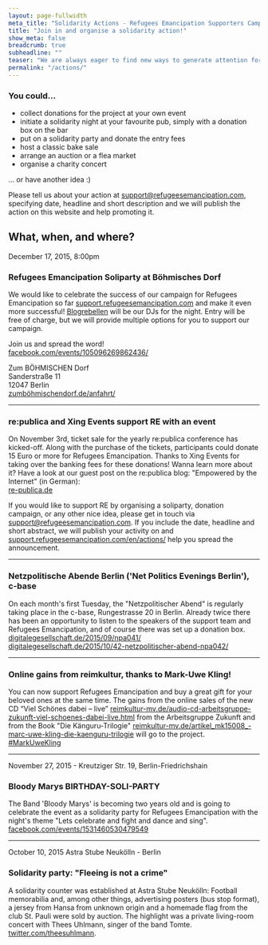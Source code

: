 ```yaml
---
layout: page-fullwidth
meta_title: "Solidarity Actions - Refugees Emancipation Supporters Campaign"
title: "Join in and organise a solidarity action!"
show_meta: false
breadcrumb: true
subheadline: ""
teaser: "We are always eager to find new ways to generate attention for Refugees Emancipation and to collect more donations. Here's another way for you to contribute: solidarity actions!"
permalink: "/actions/"
---
```


### You could...
- collect donations for the project at your own event
- initiate a solidarity night at your favourite pub, simply with a donation box on the bar   
- put on a solidarity party and donate the entry fees
- host a classic bake sale
- arrange an auction or a flea market
- organise a charity concert

... or have another idea :)

Please tell us about your action at  [support@refugeesemancipation.com](mailto:support@refugeesemancipation.com), specifying date, headline and short description and we will publish the action on this website and help promoting it.

## What, when, and where?

<p class="subheadline subheader mt20">December 17, 2015, 8:00pm</p>
<h3 class="t0">Refugees Emancipation Soliparty at Böhmisches Dorf</h3>

We would like to celebrate the success of our campaign for Refugees Emancipation so far [support.refugeesemancipation.com](http://support.refugeesemancipation.com/) and make it even more successful!
[Blogrebellen](http://www.blogrebellen.de) will be our DJs for the night. Entry will be free of charge, but we will provide multiple options for you to support our campaign.

Join us and spread the word! <br>
[facebook.com/events/105096269862436/](https://www.facebook.com/events/105096269862436/)

Zum BÖHMISCHEN Dorf<br>
Sanderstraße 11<br>
12047 Berlin<br>
[zumböhmischendorf.de/anfahrt/](http://www.zumböhmischendorf.de/anfahrt/)

---

### re:publica and Xing Events support RE with an event

On November 3rd, ticket sale for the yearly re:publica conference has kicked-off.
Along with the purchase of the tickets, participants could donate 15 Euro or more for Refugees Emancipation. Thanks to Xing Events for taking over the banking fees for these donations! Wanna learn more about it? Have a look at our guest post on the re:publica blog: "Empowered by the Internet" (in German):<br>
[re-publica.de](https://re-publica.de/16/guestcontribution/ermaechtigt-durchs-netz)

If you would like to support RE by organising a soliparty, donation campaign, or any other nice idea, please get in touch via [support@refugeesemancipation.com](mailto:support@refugeesemancipation.com). If you include the date, headline and short abstract, we will publish your activity on and  [support.refugeesemancipation.com/en/actions/](http://support.refugeesemancipation.com/en/actions/) help you spread the announcement.

---

### Netzpolitische Abende Berlin ('Net Politics Evenings Berlin'), c-base

On each month's first Tuesday, the "Netzpolitischer Abend" is regularly taking place in the c-base, Rungestrasse 20 in Berlin.
Already twice there has been an opportunity to listen to the speakers of the support team and Refugees Emancipation, and of course there was set up a donation box.<br>
[digitalegesellschaft.de/2015/09/npa041/](https://digitalegesellschaft.de/2015/09/npa041/)<br>
[digitalegesellschaft.de/2015/10/42-netzpolitischer-abend-npa042/](https://digitalegesellschaft.de/2015/10/42-netzpolitischer-abend-npa042/)

---

### Online gains from reimkultur, thanks to Mark-Uwe Kling!
You can now support Refugees Emancipation and buy a great gift for your beloved ones at the same time. The gains from the online sales of the new CD “Viel Schönes dabei – live” [reimkultur-mv.de/audio-cd-arbeitsgruppe-zukunft-viel-schoenes-dabei-live.html](https://www.reimkultur-mv.de/artikel_mk15005_audio-cd-arbeitsgruppe-zukunft-viel-schoenes-dabei-live.html) from the Arbeitsgruppe Zukunft and from the Book "Die Känguru-Trilogie" [reimkultur-mv.de/artikel_mk15008_-marc-uwe-kling-die-kaenguru-trilogie](https://www.reimkultur-mv.de/artikel_mk15008_-marc-uwe-kling-die-kaenguru-trilogie.html) will go to the project.<br>
[#MarkUweKling](https://twitter.com/search?src=typd&q=%23MarkUweKling)

---

<p class="subheadline subheader mt20">November 27, 2015 - Kreutziger Str. 19, Berlin-Friedrichshain</p>
<h3 class="t0">Bloody Marys BIRTHDAY-SOLI-PARTY</h3>

The Band 'Bloody Marys' is becoming two years old and is going to celebrate the event as a solidarity party for Refugees Emancipation with the night's theme
"Lets celebrate and fight and dance and sing".<br>
[facebook.com/events/1531460530479549](https://www.facebook.com/events/1531460530479549/)

---

<p class="subheadline subheader">October 10, 2015 Astra Stube Neukölln - Berlin</p>

<h3 class="t0">Solidarity party: "Fleeing is not a crime"</h3>

A solidarity counter was established at Astra Stube Neukölln: Football memorabilia and, among other things, advertising posters (bus stop format), a jersey from Hansa from unknown origin and a homemade flag from the club St. Pauli were sold by auction. The highlight was a private living-room concert with Thees Uhlmann, singer of the band Tomte. <br> [twitter.com/theesuhlmann](https://twitter.com/theesuhlmann).
